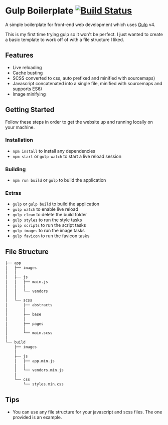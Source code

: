 # Gulp Boilerplate [![Build Status](https://travis-ci.com/LucasWinkler/gulp-boilerplate.svg?token=6xPTYyj9yJazuMpzepqi&branch=master)](https://travis-ci.com/LucasWinkler/gulp-boilerplate)

A simple boilerplate for front-end web development which uses [Gulp](https://gulpjs.com/) v4.

This is my first time trying gulp so it won't be perfect. I just wanted to create a basic template to work off of with a file structure I liked.

## Features

- Live reloading
- Cache busting
- SCSS converted to css, auto prefixed and minified with sourcemaps)
- Javascript concatenated into a single file, minified with sourcemaps and supports ES6)
- Image minifying

## Getting Started

Follow these steps in order to get the website up and running locally on your machine.

### Installation

- `npm install` to install any dependencies
- `npm start` or `gulp watch` to start a live reload session

### Building

- `npm run build` or `gulp` to build the application

### Extras

- `gulp` or `gulp build` to build the application
- `gulp watch` to enable live reload
- `gulp clean` to delete the build folder
- `gulp styles` to run the style tasks
- `gulp scripts` to run the script tasks
- `gulp images` to run the image tasks
- `gulp favicon` to run the favicon tasks

## File Structure

```bash
├── app
│   ├── images
│   │
│   ├── js
│   │   ├── main.js
│   │   │
│   │   └── vendors
│   │
│   └── scss
│       ├── abstracts
│       │
│       ├── base
│       │
│       ├── pages
│       │
│       └── main.scss
│
└── build
    ├── images
    │
    ├── js
    │   ├── app.min.js
    │   │
    │   └── vendors.min.js
    │
    └── css
        └── styles.min.css
```

## Tips

- You can use any file structure for your javascript and scss files. The one provided is an example.